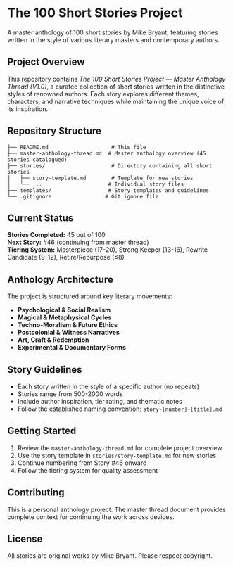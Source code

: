 # The 100 Short Stories Project

A master anthology of 100 short stories by Mike Bryant, featuring stories written in the style of various literary masters and contemporary authors.

## Project Overview

This repository contains *The 100 Short Stories Project — Master Anthology Thread (V1.0)*, a curated collection of short stories written in the distinctive styles of renowned authors. Each story explores different themes, characters, and narrative techniques while maintaining the unique voice of its inspiration.

## Repository Structure

```
├── README.md                    # This file
├── master-anthology-thread.md  # Master anthology overview (45 stories catalogued)
├── stories/                     # Directory containing all short stories
│   ├── story-template.md        # Template for new stories
│   └── ...                     # Individual story files
├── templates/                  # Story templates and guidelines
└── .gitignore                 # Git ignore file
```

## Current Status

**Stories Completed:** 45 out of 100  
**Next Story:** #46 (continuing from master thread)  
**Tiering System:** Masterpiece (17-20), Strong Keeper (13-16), Rewrite Candidate (9-12), Retire/Repurpose (≤8)

## Anthology Architecture

The project is structured around key literary movements:
- **Psychological & Social Realism**
- **Magical & Metaphysical Cycles** 
- **Techno-Moralism & Future Ethics**
- **Postcolonial & Witness Narratives**
- **Art, Craft & Redemption**
- **Experimental & Documentary Forms**

## Story Guidelines

- Each story written in the style of a specific author (no repeats)
- Stories range from 500-2000 words
- Include author inspiration, tier rating, and thematic notes
- Follow the established naming convention: `story-[number]-[title].md`

## Getting Started

1. Review the `master-anthology-thread.md` for complete project overview
2. Use the story template in `stories/story-template.md` for new stories
3. Continue numbering from Story #46 onward
4. Follow the tiering system for quality assessment

## Contributing

This is a personal anthology project. The master thread document provides complete context for continuing the work across devices.

## License

All stories are original works by Mike Bryant. Please respect copyright.
